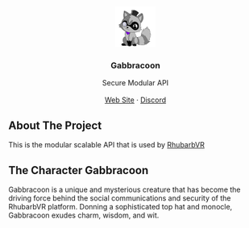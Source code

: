 <!-- PROJECT LOGO -->
<br />
<p align="center">
  <a href="https://github.com/RhubarbVR/Gabbracoon/">
    <img src="Assets/Icon.png" alt="Gabbracoon-Logo" width="80" height="80">
  </a>

  <h3 align="center">Gabbracoon</h3>
  
  <p align="center">
    Secure Modular API
    <br />
    <br />
    <a href="https://rhubarbvr.net/">Web Site</a>
    ·
    <a href="https://discord.com/invite/GTQhxeq/">Discord</a>
  </p>
</p>

## About The Project

This is the modular scalable API that is used by [RhubarbVR](https://github.com/RhubarbVR/RhubarbVR)

## The Character Gabbracoon

Gabbracoon is a unique and mysterious creature that has become the driving force behind the social communications and security of the RhubarbVR platform. Donning a sophisticated top hat and monocle, Gabbracoon exudes charm, wisdom, and wit.

